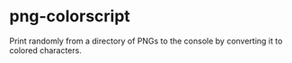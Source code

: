 # png-colorscript
Print randomly from a directory of PNGs to the console by converting it to colored characters.
